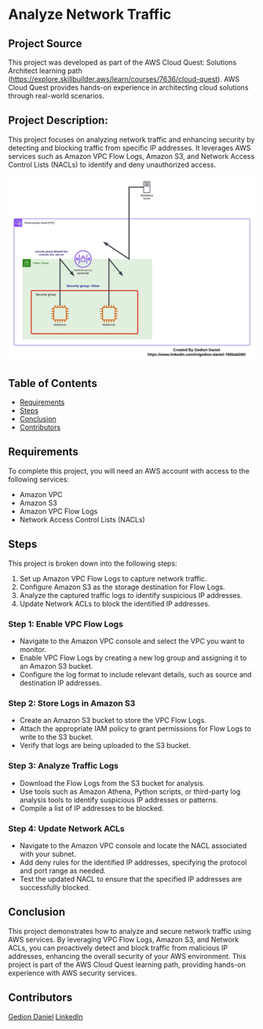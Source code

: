 # Analyze Network Traffic

## Project Source
This project was developed as part of the AWS Cloud Quest: Solutions Architect learning path (https://explore.skillbuilder.aws/learn/courses/7636/cloud-quest). AWS Cloud Quest provides hands-on experience in architecting cloud solutions through real-world scenarios.

## Project Description:

This project focuses on analyzing network traffic and enhancing security by detecting and blocking traffic from specific IP addresses. It leverages AWS services such as Amazon VPC Flow Logs, Amazon S3, and Network Access Control Lists (NACLs) to identify and deny unauthorized access.

<p align="center">
  <img src="../Images/project-3-architecture-diagram.jpeg" alt="" style="display: block; margin: auto;" />
</p>

## Table of Contents

- [Requirements](#requirements)
- [Steps](#steps)
- [Conclusion](#conclusion)
- [Contributors](#contributors)

## Requirements

To complete this project, you will need an AWS account with access to the following services:

- Amazon VPC
- Amazon S3
- Amazon VPC Flow Logs
- Network Access Control Lists (NACLs)

## Steps

This project is broken down into the following steps:

1. Set up Amazon VPC Flow Logs to capture network traffic.
2. Configure Amazon S3 as the storage destination for Flow Logs.
3. Analyze the captured traffic logs to identify suspicious IP addresses.
4. Update Network ACLs to block the identified IP addresses.

### Step 1: Enable VPC Flow Logs

- Navigate to the Amazon VPC console and select the VPC you want to monitor.
- Enable VPC Flow Logs by creating a new log group and assigning it to an Amazon S3 bucket.
- Configure the log format to include relevant details, such as source and destination IP addresses.

### Step 2: Store Logs in Amazon S3

- Create an Amazon S3 bucket to store the VPC Flow Logs.
- Attach the appropriate IAM policy to grant permissions for Flow Logs to write to the S3 bucket.
- Verify that logs are being uploaded to the S3 bucket.

### Step 3: Analyze Traffic Logs

- Download the Flow Logs from the S3 bucket for analysis.
- Use tools such as Amazon Athena, Python scripts, or third-party log analysis tools to identify suspicious IP addresses or patterns.
- Compile a list of IP addresses to be blocked.

### Step 4: Update Network ACLs

- Navigate to the Amazon VPC console and locate the NACL associated with your subnet.
- Add deny rules for the identified IP addresses, specifying the protocol and port range as needed.
- Test the updated NACL to ensure that the specified IP addresses are successfully blocked.

## Conclusion

This project demonstrates how to analyze and secure network traffic using AWS services. By leveraging VPC Flow Logs, Amazon S3, and Network ACLs, you can proactively detect and block traffic from malicious IP addresses, enhancing the overall security of your AWS environment. This project is part of the AWS Cloud Quest learning path, providing hands-on experience with AWS security services.

## Contributors

[Gedion Daniel](https://gediondaniel.dev/)
[LinkedIn](https://www.linkedin.com/in/gedion-daniel-760ba6280/)

